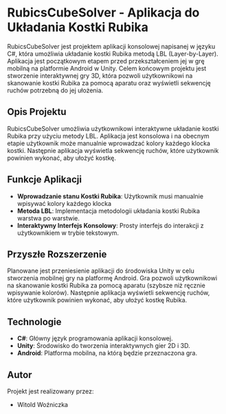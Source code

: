 # RubicsCubeSolver - Aplikacja do Układania Kostki Rubika

RubicsCubeSolver jest projektem aplikacji konsolowej napisanej w języku C#, która umożliwia układanie kostki Rubika metodą LBL (Layer-by-Layer). Aplikacja jest początkowym etapem przed przekształceniem jej w grę mobilną na platformie Android w Unity. Celem końcowym projektu jest stworzenie interaktywnej gry 3D, która pozwoli użytkownikowi na skanowanie kostki Rubika za pomocą aparatu oraz wyświetli sekwencję ruchów potrzebną do jej ułożenia.

## Opis Projektu

RubicsCubeSolver umożliwia użytkownikowi interaktywne układanie kostki Rubika przy użyciu metody LBL. Aplikacja jest konsolowa i na obecnym etapie użytkownik może manualnie wprowadzać kolory każdego klocka kostki. Następnie aplikacja wyświetla sekwencję ruchów, które użytkownik powinien wykonać, aby ułożyć kostkę.

## Funkcje Aplikacji

- **Wprowadzanie stanu Kostki Rubika**: Użytkownik musi manualnie wpisywać kolory każdego klocka
- **Metoda LBL**: Implementacja metodologii układania kostki Rubika warstwa po warstwie.
- **Interaktywny Interfejs Konsolowy**: Prosty interfejs do interakcji z użytkownikiem w trybie tekstowym.

## Przyszłe Rozszerzenie

Planowane jest przeniesienie aplikacji do środowiska Unity w celu stworzenia mobilnej gry na platformę Android. Gra pozwoli użytkownikowi na skanowanie kostki Rubika za pomocą aparatu (szybsze niż ręcznie wpisywanie kolorów). Następnie aplikacja wyświetli sekwencję ruchów, które użytkownik powinien wykonać, aby ułożyć kostkę Rubika.

## Technologie

- **C#**: Główny język programowania aplikacji konsolowej.
- **Unity**: Środowisko do tworzenia interaktywnych gier 2D i 3D.
- **Android**: Platforma mobilna, na którą będzie przeznaczona gra.

## Autor
Projekt jest realizowany przez:
- Witold Woźniczka
